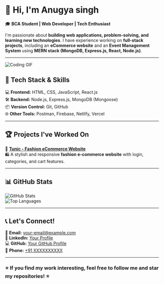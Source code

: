 # 👋 Hi, I'm Anugya singh 

🎓 **BCA Student | Web Developer | Tech Enthusiast**  

I'm passionate about **building web applications, problem-solving, and learning new technologies**. I have experience working on **full-stack projects**, including an **eCommerce website** and an **Event Management System** using **MERN stack (MongoDB, Express.js, React, Node.js)**.

---
![Coding GIF](https://media.giphy.com/media/cNfIqjpCY1zqfaLmd8/giphy.gif?cid=ecf05e4731voy09lbmuyqdsmwu3pecj0vmi0iq5s7pb6akjb&ep=v1_gifs_related&rid=giphy.gif&ct=g)


## 🚀 **Tech Stack & Skills**
💻 **Frontend:** HTML, CSS, JavaScript, React.js  
🛠️ **Backend:** Node.js, Express.js, MongoDB (Mongoose)  
📦 **Version Control:** Git, GitHub  
🌐 **Other Tools:** Postman, Firebase, Netlify, Vercel  

---

## 🏆 **Projects I've Worked On**
🔹 **[Tunic - Fashion eCommerce Website](https://anugyasingh123.github.io/Project1/)**  
🛍️ A stylish and responsive **fashion e-commerce website** with login, categories, and cart features.  


---

## 📊 **GitHub Stats**
![GitHub Stats](https://github-readme-stats.vercel.app/api?username=Anugyasingh123&show_icons=true&theme=tokyonight)  
![Top Languages](https://github-readme-stats.vercel.app/api/top-langs/?username=Anugyasingh123&layout=compact&theme=tokyonight)  

---

## 📞 **Let's Connect!**
📩 **Email:** [your-email@example.com](mailto:anugya.queen06@gmail.com)  
🔗 **LinkedIn:** [Your Profile](https://linkedin.com/in/anugya-singh-3a854133b)  
💻 **GitHub:** [Your GitHub Profile](https://github.com/Anugyasingh123)  
📱 **Phone:** [+91 XXXXXXXXXX](tel:+917525939559)  

---

### ⭐ **If you find my work interesting, feel free to follow me and star my repositories!** ⭐  
